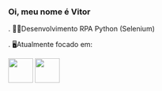 ### Oi, meu nome é Vitor



. 👨‍💻Desenvolvimento RPA Python (Selenium)

. 🖥️Atualmente focado em: 

<img src="https://cdn.jsdelivr.net/gh/devicons/devicon@latest/icons/python/python-original-wordmark.svg"  width = 50 heigth  =  50/> <img src="https://cdn.jsdelivr.net/gh/devicons/devicon/icons/mysql/mysql-original.svg" width = 50 heigth  =  50 />
